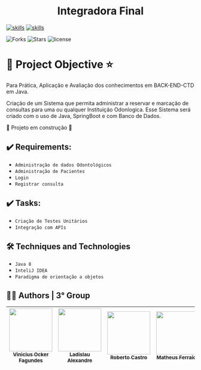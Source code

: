 
<h1 align= "center"> Integradora Final </h1>

[![skills](https://img.shields.io/badge/Spring-6DB33F?style=for-the-badge&logo=spring&logoColor=white)](https://spring.io/projects/spring-boot/)
[![skills](https://img.shields.io/badge/Java-ED8B00?style=for-the-badge&logo=java&logoColor=white)](https://docs.oracle.com/en/java/)


![Forks](https://img.shields.io/github/forks/ViniciusOcker/IntegradoraFinal)
![Stars](	https://img.shields.io/github/stars/ViniciusOcker/IntegradoraFinal)
![license](https://img.shields.io/github/license/ViniciusOcker/IntegradoraFinal)



# 📁 Project Objective :star:

Para Prática, Aplicação e Avaliação dos conhecimentos em BACK-END-CTD em Java.

Criação de um Sistema que permita administrar a reservar e marcação de consultas para uma ou qualquer Instituição Odonlogica.
Esse Sistema será criado com o uso de Java, SpringBoot e com Banco de Dados.


:construction: Projeto em construção :construction:

## ✔️ Requirements: 

- `Administração de dados Odontológicos`
- `Administração de Pacientes`
- `Login`
- `Registrar consulta`

## ✔️ Tasks:

- `Criação de Testes Unitários`
- `Integração com APIs`

## 🛠️ Techniques and Technologies 

- ``Java 8``
- ``InteliJ IDEA``
- ``Paradigma de orientação a objetos``

## 👨‍🎓 Authors | 3° Group

| [<img src="https://avatars.githubusercontent.com/u/60163731?v=4" width=115><br><sub>Vinicius Ocker Fagundes</sub>](https://github.com/ViniciusOcker) |  [<img src="https://avatars.githubusercontent.com/u/86082822?s=96&v=4" width=115><br><sub>Ladislau Alexandre</sub>](https://github.com/LAYASUARES) |  [<img src="https://avatars.githubusercontent.com/u/37387009?v=4" width=115><br><sub>Roberto Castro</sub>](https://github.com/betokast) | [<img src="https://avatars.githubusercontent.com/u/69219182?v=4" width=115><br><sub>Matheus Ferraioli</sub>](https://github.com/ferraioli) | [<img src="https://avatars.githubusercontent.com/u/89046095?v=4" width=115><br><sub>Ualace Santos</sub>](https://github.com/Ualace36)
| :---: | :---: | :---: | :---: | :---: | 





